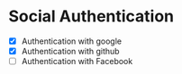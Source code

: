 # Social Authentication


* [x] Authentication with google
* [x] Authentication with github
* [ ] Authentication with Facebook
